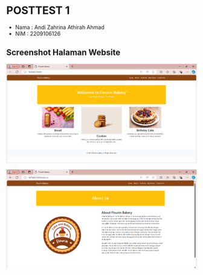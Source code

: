 # POSTTEST 1

- Nama : Andi Zahrina Athirah Ahmad
- NIM : 2209106126
  

## Screenshot Halaman Website

![Beranda Website](./WebsiteBakeryShop/assets/Home.png)

![Halaman About](./WebsiteBakeryShop/assets/About.png)
